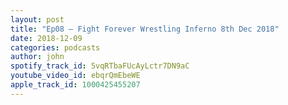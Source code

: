 ```yaml
---
layout: post
title: "Ep08 – Fight Forever Wrestling Inferno 8th Dec 2018"
date: 2018-12-09
categories: podcasts
author: john
spotify_track_id: 5vqRTbaFUcAyLctr7DN9aC
youtube_video_id: ebqrQmEbeWE
apple_track_id: 1000425455207
---
```

